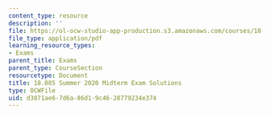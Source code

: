 ```yaml
---
content_type: resource
description: ''
file: https://ol-ocw-studio-app-production.s3.amazonaws.com/courses/18-085-computational-science-and-engineering-i-summer-2020/d3871ae67d6a86d19c4628779234e374_MIT18_085Summer20_mid_sol.pdf
file_type: application/pdf
learning_resource_types:
- Exams
parent_title: Exams
parent_type: CourseSection
resourcetype: Document
title: 18.085 Summer 2020 Midterm Exam Solutions
type: OCWFile
uid: d3871ae6-7d6a-86d1-9c46-28779234e374
---
```

